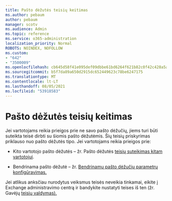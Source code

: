 ```yaml
---
title: Pašto dėžutės teisių keitimas
ms.author: pebaum
author: pebaum
manager: scotv
ms.audience: Admin
ms.topic: reference
ms.service: o365-administration
localization_priority: Normal
ROBOTS: NOINDEX, NOFOLLOW
ms.custom:
- "642"
- "3500009"
ms.openlocfilehash: cb645d58f41e095def09dbbe61bd6264f621b82c0f42c428a5a88e702c0c950b
ms.sourcegitcommit: b5f7da89a650d2915dc652449623c78be6247175
ms.translationtype: MT
ms.contentlocale: lt-LT
ms.lasthandoff: 08/05/2021
ms.locfileid: "53918583"
---
```

# <a name="changing-permissions-on-a-mailbox"></a>Pašto dėžutės teisių keitimas

Jei vartotojams reikia prieigos prie ne savo pašto dėžučių, jiems turi būti suteikta teisė dirbti su šiomis pašto dėžutėmis. Šių teisių priskyrimas priklauso nuo pašto dėžutės tipo. Jei vartotojams reikia prieigos prie:
  
- Kito vartotojo pašto dėžutės – žr. Pašto dėžutės [teisių suteikimas kitam vartotojui](https://docs.microsoft.com/microsoft-365/admin/add-users/give-mailbox-permissions-to-another-user).
    
- Bendrinama pašto dėžutė – žr. [Bendrinamų pašto dėžučių parametrų konfigūravimas.](https://docs.microsoft.com/microsoft-365/admin/email/configure-a-shared-mailbox#add-or-remove-members)
    
Jei atlikus anksčiau nurodytus veiksmus teisės neveikia tinkamai, eikite į Exchange administravimo centrą ir bandykite nustatyti teises iš ten (žr. Gavėjų [teisių valdymas).](https://technet.microsoft.com/library/jj919240%28v=exchg.150%29.aspx)
  
